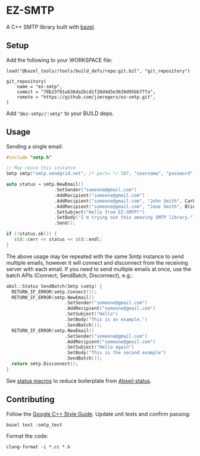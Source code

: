 # EZ-SMTP

A C++ SMTP library built with [bazel](https://bazel.build/).

## Setup

Add the following to your WORKSPACE file:


```
load("@bazel_tools//tools/build_defs/repo:git.bzl", "git_repository")

git_repository(
    name = "ez-smtp",
    commit = "78b23f01ab36da2bcd1f20d4d5e3639d95bb77fa",
    remote = "https://github.com/jimrogerz/ez-smtp.git",
)
```

Add `"@ez-smtp//:smtp"` to your BUILD deps.

## Usage

Sending a single email:

```cpp
#include "smtp.h"

// May reuse this instance
Smtp smtp("smtp.sendgrid.net", /* port= */ 587, "username", "password", adapter);

auto status = smtp.NewEmail()
                  .SetSender("someone@gmail.com")
                  .AddRecipient("someone@gmail.com")
                  .AddRecipient("someone@gmail.com", "John Smith", CarbonCopy)
                  .AddRecipient("someone@gmail.com", "Jane Smith", Blind)
                  .SetSubject("Hello from EZ-SMTP!")
                  .SetBody("I'm trying out this amazing SMTP library.")
                  .Send();

if (!status.ok()) {
   std::cerr << status << std::endl;
}
```

The above usage may be repeated with the same Smtp instance to send multiple
emails, however it will connect and disconnect from the receiving server with
each email. If you need to send multiple emails at once, use the batch APIs
(Connect, SendBatch, Disconnect), e.g.:

```cpp
absl::Status SendBatch(Smtp &smtp) {
  RETURN_IF_ERROR(smtp.Connect());
  RETURN_IF_ERROR(smtp.NewEmail()
                      .SetSender("someone@gmail.com")
                      .AddRecipient("someone@gmail.com")
                      .SetSubject("Hello")
                      .SetBody("This is an example.")
                      .SendBatch());
  RETURN_IF_ERROR(smtp.NewEmail()
                      .SetSender("someone@gmail.com")
                      .AddRecipient("someone@gmail.com")
                      .SetSubject("Hello again")
                      .SetBody("This is the second example")
                      .SendBatch());
  return smtp.Disconnect();
}
```

See [status macros](https://github.com/jimrogerz/status_macros) to reduce boilerplate from
[Abseil status](https://abseil.io/docs/cpp/guides/status).

## Contributing

Follow the [Google C++ Style Guide](https://google.github.io/styleguide/cppguide.html). Update unit tests and confirm passing:

```
bazel test :smtp_test
```

Format the code:

```
clang-format -i *.cc *.h
```